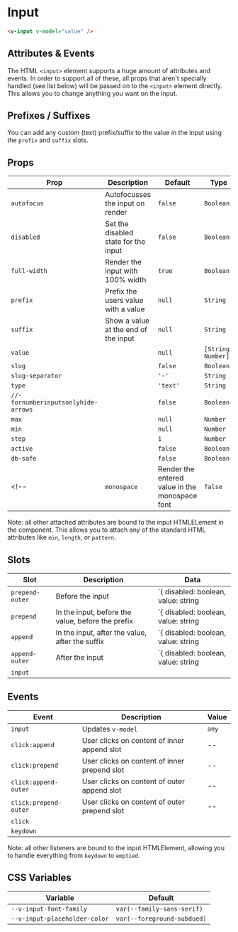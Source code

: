 # Input

```html
<v-input v-model="value" />
```

## Attributes & Events

The HTML `<input>` element supports a huge amount of attributes and events. In order to support all of these, all props that aren't specially handled (see list below) will be passed on to the `<input>` element directly. This allows you to change anything you want on the input.

## Prefixes / Suffixes

You can add any custom (text) prefix/suffix to the value in the input using the `prefix` and `suffix` slots.

## Props
| Prop                                | Description                          | Default  | Type               |
|-------------------------------------|--------------------------------------|----------|--------------------|
| `autofocus`                         | Autofocusses the input on render     | `false`  | `Boolean`          |
| `disabled`                          | Set the disabled state for the input | `false`  | `Boolean`          |
| `full-width`                        | Render the input with 100% width     | `true`   | `Boolean`          |
| `prefix`                            | Prefix the users value with a value  | `null`   | `String`           |
| `suffix`                            | Show a value at the end of the input | `null`   | `String`           |
| `value`                             |                                      | `null`   | `[String, Number]` |
| `slug`                              |                                      | `false`  | `Boolean`          |
| `slug-separator`                    |                                      | `'-'`    | `String`           |
| `type`                              |                                      | `'text'` | `String`           |
| `//-fornumberinputsonlyhide-arrows` |                                      | `false`  | `Boolean`          |
| `max`                               |                                      | `null`   | `Number`           |
| `min`                               |                                      | `null`   | `Number`           |
| `step`                              |                                      | `1`      | `Number`           |
| `active`                            |                                      | `false`  | `Boolean`          |
| `db-safe`                           |                                      | `false`  | `Boolean`          |
<!-- | `monospace`                         | Render the entered value in the monospace font | `false`  | `Boolean`          | -->

Note: all other attached attributes are bound to the input HTMLELement in the component. This allows you to attach any of the standard HTML attributes like `min`, `length`, or `pattern`.

## Slots
| Slot            | Description                                       | Data                                |
|-----------------|---------------------------------------------------|-------------------------------------|
| `prepend-outer` | Before the input                                  | `{ disabled: boolean, value: string | number; }`|
| `prepend`       | In the input, before the value, before the prefix | `{ disabled: boolean, value: string | number; }`|
| `append`        | In the input, after the value, after the suffix   | `{ disabled: boolean, value: string | number; }`|
| `append-outer`  | After the input                                   | `{ disabled: boolean, value: string | number; }`|
| `input`         |                                                   |                                     |

## Events
| Event                 | Description                                  | Value |
|-----------------------|----------------------------------------------|-------|
| `input`               | Updates `v-model`                            | `any` |
| `click:append`        | User clicks on content of inner append slot  | --    |
| `click:prepend`       | User clicks on content of inner prepend slot | --    |
| `click:append-outer`  | User clicks on content of outer append slot  | --    |
| `click:prepend-outer` | User clicks on content of outer prepend slot | --    |
| `click`               |                                              |       |
| `keydown`             |                                              |       |
<!-- readme-gen-igonre: click:append, click:prepend, click:append-outer, click:prepend-outer -->

Note: all other listeners are bound to the input HTMLElement, allowing you to handle everything from `keydown` to `emptied`.

## CSS Variables
| Variable                      | Default                     |
|-------------------------------|-----------------------------|
| `--v-input-font-family`       | `var(--family-sans-serif)`  |
| `--v-input-placeholder-color` | `var(--foreground-subdued)` |
